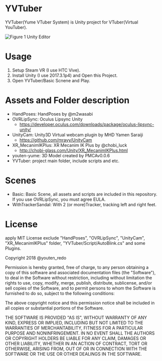 YVTuber
====
YVTuber(Yume VTuber System) is Unity project for VTuber(Virtual YouTuber).  

![Figure 1 Unity Editor](editor-screenshot1.png) 

# Usage
1. Setup Steam VR (I use HTC Vive).  
2. Install Unity (I use 2017.3.1p4) and Open this Project.  
3. Open YVTuber/Basic Scnene and Play.  

# Assets and Folder description
- HandPoses: HandPoses by @m2wasabi  
- OVRLipSync: Oculus Lipsync Unity
	- https://developer.oculus.com/downloads/package/oculus-lipsync-unity/
- UnityCam: Unity3D Virtual webcam plugin by MHD Yamen Saraiji
	- https://github.com/mrayy/UnityCam
- XR_MecanimIKPlus: XR Mecanim IK Plus by @chobi_luck  
	- http://chobi-glass.com/Unity/XR_MecanimIKPlus.html
- youten-yume: 3D Model created by PMCAv0.0.6  
- YVTuber: project main folder, include scripts and etc.  

# Scenes
- Basic: Basic Scene, all assets and scripts are included in this repository. If you use OVRLipSync, you must agree EULA.  
- WithTrackerSandal: With 2 (or more)Tracker, tracking left and right feet.  


# License
apply MIT License exclude "HandPoses", "OVRLipSync", "UnityCam", "XR_MecanimIKPlus" folder, 
"YVTuber/Script/AutoBlink.cs" and some Plugins.

Copyright 2018 @youten_redo

Permission is hereby granted, free of charge, to any person obtaining a copy of this software and associated documentation files (the "Software"), to deal in the Software without restriction, including without limitation the rights to use, copy, modify, merge, publish, distribute, sublicense, and/or sell copies of the Software, and to permit persons to whom the Software is furnished to do so, subject to the following conditions:

The above copyright notice and this permission notice shall be included in all copies or substantial portions of the Software.

THE SOFTWARE IS PROVIDED "AS IS", WITHOUT WARRANTY OF ANY KIND, EXPRESS OR IMPLIED, INCLUDING BUT NOT LIMITED TO THE WARRANTIES OF MERCHANTABILITY, FITNESS FOR A PARTICULAR PURPOSE AND NONINFRINGEMENT. IN NO EVENT SHALL THE AUTHORS OR COPYRIGHT HOLDERS BE LIABLE FOR ANY CLAIM, DAMAGES OR OTHER LIABILITY, WHETHER IN AN ACTION OF CONTRACT, TORT OR OTHERWISE, ARISING FROM, OUT OF OR IN CONNECTION WITH THE SOFTWARE OR THE USE OR OTHER DEALINGS IN THE SOFTWARE.

